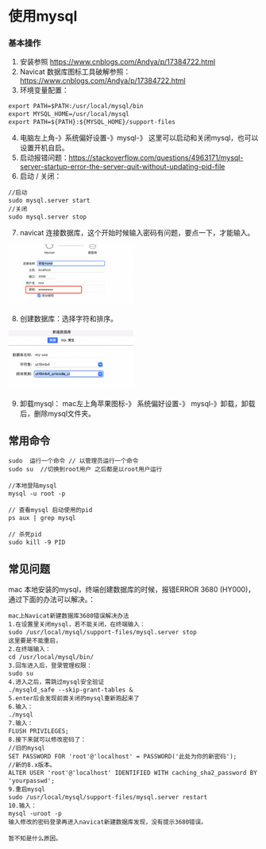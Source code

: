 # 使用mysql

### 基本操作
1. 安装参照 https://www.cnblogs.com/Andya/p/17384722.html
2. Navicat 数据库图标工具破解参照： https://www.cnblogs.com/Andya/p/17384722.html
3. 环境变量配置：
```
export PATH=$PATH:/usr/local/mysql/bin
export MYSQL_HOME=/usr/local/mysql
export PATH=${PATH}:${MYSQL_HOME}/support-files

```
4. 电脑左上角-》系统偏好设置-》mysql-》 这里可以启动和关闭mysql，也可以设置开机自启。
5. 启动报错问题：https://stackoverflow.com/questions/4963171/mysql-server-startup-error-the-server-quit-without-updating-pid-file
6. 启动 / 关闭：
```
//启动
sudo mysql.server start
//关闭
sudo mysql.server stop
```
7. navicat 连接数据库，这个开始时候输入密码有问题，要点一下，才能输入。
 <img src="/mysql.png" style="max-width: 50%" />

8. 创建数据库：选择字符和排序。
 <img src="/mysql1.png" style="max-width: 50%" />

9. 卸载mysql： mac左上角苹果图标-》 系统偏好设置-》 mysql-》卸载，卸载后，删除mysql文件夹。

## 常用命令
```
sudo  运行一个命令 // 以管理员运行一个命令
sudo su  //切换到root用户 之后都是以root用户运行

//本地登陆mysql
mysql -u root -p

// 查看mysql 启动使用的pid
ps aux | grep mysql

// 杀死pid
sudo kill -9 PID
```

## 常见问题
mac 本地安装的mysql，终端创建数据库的时候，报错ERROR 3680 (HY000)，通过下面的办法可以解决。：
```
mac上Navicat新建数据库3680错误解决办法
1.在设置里关闭mysql，若不能关闭，在终端输入：
sudo /usr/local/mysql/support-files/mysql.server stop
这里要是不能重启，
2.在终端输入：
cd /usr/local/mysql/bin/
3.回车进入后，登录管理权限：
sudo su
4.进入之后，需跳过mysql安全验证
./mysqld_safe --skip-grant-tables &
5.enter后会发现前面关闭的mysql重新跑起来了
6.输入：
./mysql
7.输入：
FLUSH PRIVILEGES;
8.接下来就可以修改密码了：
//旧的mysql
SET PASSWORD FOR 'root'@'localhost' = PASSWORD('此处为你的新密码');
//新的8.x版本。
ALTER USER 'root'@'localhost' IDENTIFIED WITH caching_sha2_password BY 'yourpasswd';
9.重启mysql
sudo /usr/local/mysql/support-files/mysql.server restart
10.输入：
mysql -uroot -p
输入修改的密码登录再进入navicat新建数据库发现，没有提示3680错误。

暂不知是什么原因。
```